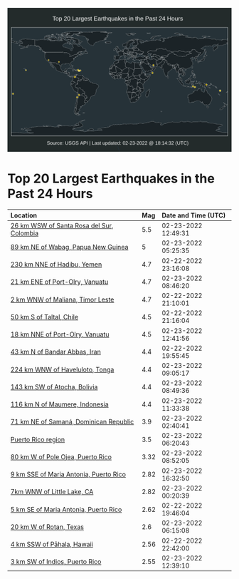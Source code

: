 ![Map](./map.png)

# Top 20 Largest Earthquakes in the Past 24 Hours

| Location | Mag | Date and Time (UTC) |
|:---|:---|:---|
| [26 km WSW of Santa Rosa del Sur, Colombia](https://earthquake.usgs.gov/earthquakes/eventpage/us7000gn6g) | 5.5 | 02-23-2022 12:49:31 |
| [89 km NE of Wabag, Papua New Guinea](https://earthquake.usgs.gov/earthquakes/eventpage/us7000gn4g) | 5 | 02-23-2022 05:25:35 |
| [230 km NNE of Hadibu, Yemen](https://earthquake.usgs.gov/earthquakes/eventpage/us7000gn2w) | 4.7 | 02-22-2022 23:16:08 |
| [21 km ENE of Port-Olry, Vanuatu](https://earthquake.usgs.gov/earthquakes/eventpage/us7000gn5d) | 4.7 | 02-23-2022 08:46:20 |
| [2 km WNW of Maliana, Timor Leste](https://earthquake.usgs.gov/earthquakes/eventpage/us7000gn1u) | 4.7 | 02-22-2022 21:10:01 |
| [50 km S of Taltal, Chile](https://earthquake.usgs.gov/earthquakes/eventpage/us7000gn1x) | 4.5 | 02-22-2022 21:16:04 |
| [18 km NNE of Port-Olry, Vanuatu](https://earthquake.usgs.gov/earthquakes/eventpage/us7000gn6e) | 4.5 | 02-23-2022 12:41:56 |
| [43 km N of Bandar Abbas, Iran](https://earthquake.usgs.gov/earthquakes/eventpage/us7000gn1e) | 4.4 | 02-22-2022 19:55:45 |
| [224 km WNW of Haveluloto, Tonga](https://earthquake.usgs.gov/earthquakes/eventpage/us7000gn5j) | 4.4 | 02-23-2022 09:05:17 |
| [143 km SW of Atocha, Bolivia](https://earthquake.usgs.gov/earthquakes/eventpage/us7000gn5c) | 4.4 | 02-23-2022 08:49:36 |
| [116 km N of Maumere, Indonesia](https://earthquake.usgs.gov/earthquakes/eventpage/us7000gn66) | 4.4 | 02-23-2022 11:33:38 |
| [71 km NE of Samaná, Dominican Republic](https://earthquake.usgs.gov/earthquakes/eventpage/pr2022054000) | 3.9 | 02-23-2022 02:40:41 |
| [Puerto Rico region](https://earthquake.usgs.gov/earthquakes/eventpage/pr2022054001) | 3.5 | 02-23-2022 06:20:43 |
| [80 km W of Pole Ojea, Puerto Rico](https://earthquake.usgs.gov/earthquakes/eventpage/pr71336818) | 3.32 | 02-23-2022 08:52:05 |
| [9 km SSE of Maria Antonia, Puerto Rico](https://earthquake.usgs.gov/earthquakes/eventpage/pr71336903) | 2.82 | 02-23-2022 16:32:50 |
| [7km WNW of Little Lake, CA](https://earthquake.usgs.gov/earthquakes/eventpage/ci40191736) | 2.82 | 02-23-2022 00:20:39 |
| [5 km SE of Maria Antonia, Puerto Rico](https://earthquake.usgs.gov/earthquakes/eventpage/pr71336688) | 2.62 | 02-22-2022 19:46:04 |
| [20 km W of Rotan, Texas](https://earthquake.usgs.gov/earthquakes/eventpage/us7000gn4t) | 2.6 | 02-23-2022 06:15:08 |
| [4 km SSW of Pāhala, Hawaii](https://earthquake.usgs.gov/earthquakes/eventpage/hv72926062) | 2.56 | 02-22-2022 22:42:00 |
| [3 km SW of Indios, Puerto Rico](https://earthquake.usgs.gov/earthquakes/eventpage/pr71336848) | 2.55 | 02-23-2022 12:39:10 |

